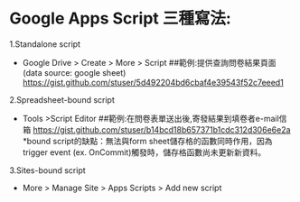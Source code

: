 # Google Apps Script 三種寫法:

1.Standalone script
- Google Drive > Create > More > Script
##範例:提供查詢問卷結果頁面(data source: google sheet)
https://gist.github.com/stuser/5d492204bd6cbaf4e39543f52c7eeed1

2.Spreadsheet-bound script
- Tools >Script Editor
##範例:在問卷表單送出後,寄發結果到填卷者e-mail信箱
https://gist.github.com/stuser/b14bcd18b657371b1cdc312d306e6e2a
*bound script的缺點：無法與form sheet儲存格的函數同時作用，因為trigger event (ex. OnCommit)觸發時，儲存格函數尚未更新新資料。

3.Sites-bound script
- More > Manage Site > Apps Scripts > Add new script
